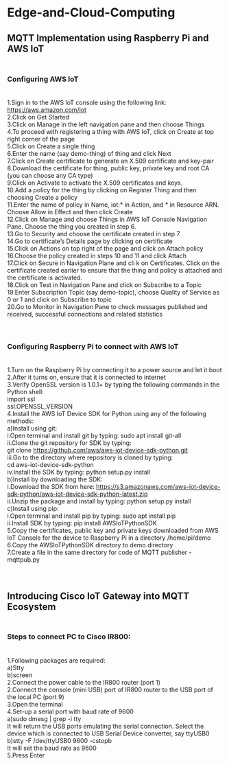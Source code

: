 # Edge-and-Cloud-Computing
## MQTT Implementation using Raspberry Pi and AWS IoT<br /><br />
### Configuring AWS IoT<br /><br />
1.Sign in to the AWS IoT console using the following link: https://aws.amazon.com/iot<br />
2.Click on Get Started<br />
3.Click on Manage in the left navigation pane and then choose Things<br />
4.To proceed with registering a thing with AWS IoT, click on Create at top right corner of the page<br />
5.Click on Create a single thing<br />
6.Enter the name (say demo-thing) of thing and click Next<br />
7.Click on Create certificate to generate an X.509 certificate and key-pair<br />
8.Download the certificate for thing, public key, private key and root CA (you can choose any CA type)<br />
9.Click on Activate to activate the X.509 certificates and keys.<br />
10.Add a policy for the thing by clicking on Register Thing and then choosing Create a policy<br />
11.Enter the name of policy in Name, iot:* in Action, and * in Resource ARN. Choose Allow in Effect and then click Create<br />
12.Click on Manage and choose Things in AWS IoT Console Navigation Pane. Choose the thing you created in step 6.<br />
13.Go to Security and choose the certificate created in step 7.<br />
14.Go to certificate’s Details page by clicking on certificate<br />
15.Click on Actions on top right of the page and click on Attach policy <br />
16.Choose the policy created in steps 10 and 11 and click Attach<br />
17.Click on Secure in Navigation Plane and cli k on Certificates. Click on the certificate created earlier to ensure that the thing and policy is attached and the certificate is activated.<br />
18.Click on Test in Navigation Pane and click on Subscribe to a Topic<br />
19.Enter Subscription Topic (say demo-topic), choose Quality of Service as 0 or 1 and click on Subscribe to topic<br /> 
20.Go to Monitor in Navigation Pane to check messages published and received, successful connections and related statistics<br />
<br /><br />
### Configuring Raspberry Pi to connect with AWS IoT<br /><br />
1.Turn on the Raspberry Pi by connecting it to a power source and let it boot<br />
2.After it turns on, ensure that it is connected to internet<br />
3.Verify OpenSSL version is 1.0.1+ by typing the following commands in the Python shell:<br />
  import ssl<br /> 
  ssl.OPENSSL_VERSION<br />
4.Install the AWS IoT Device SDK for Python using any of the following methods:<br />
a)Install using git:<br />
  i.Open terminal and install git by typing: sudo apt install git-all<br />
  ii.Clone the git repository for SDK by typing: <br />
     git clone https://github.com/aws/aws-iot-device-sdk-python.git<br />
  iii.Go to the directory where repository is cloned by typing: <br />
      cd 	aws-iot-device-sdk-python<br />
  iv.Install the SDK by typing: python setup.py install<br />
b)Install by downloading the SDK:<br />
  i.Download the SDK from here: https://s3.amazonaws.com/aws-iot-device-sdk-python/aws-iot-device-sdk-python-latest.zip<br />
  ii.Unzip the package and install by typing: python setup.py install<br />
c)Install using pip:<br />
  i.Open terminal and install pip by typing: sudo apt install pip<br />
  ii.Install SDK by typing: pip install AWSIoTPythonSDK<br />
5.Copy the certificates, public key and private keys downloaded from AWS IoT Console for the device to Raspberry Pi in a directory /home/pi/demo<br />
6.Copy the AWSIoTPythonSDK directory to demo directory<br />
7.Create a file in the same directory for code of MQTT publisher - mqttpub.py<br />
<br /> <br />
## Introducing Cisco IoT Gateway into MQTT Ecosystem<br /><br />
### Steps to connect PC to Cisco IR800:<br /><br />
1.Following packages are required:<br />
  a)Stty<br />
  b)screen<br />
2.Connect the power cable to the IR800 router (port 1)<br />
2.Connect the console (mini USB) port of IR800 router to the USB port of the local PC (port 9)<br />
3.Open the terminal<br />
4.Set-up a serial port with baud rate of 9600<br />
  a)sudo dmesg | grep -i tty<br />
    It will return the USB ports emulating the serial connection. Select the 	device which is connected to USB Serial Device     converter, say ttyUSB0<br />
  b)stty -F /dev/ttyUSB0 9600 -cstopb<br />
    It will set the baud rate as 9600<br />
5.Press Enter<br />

